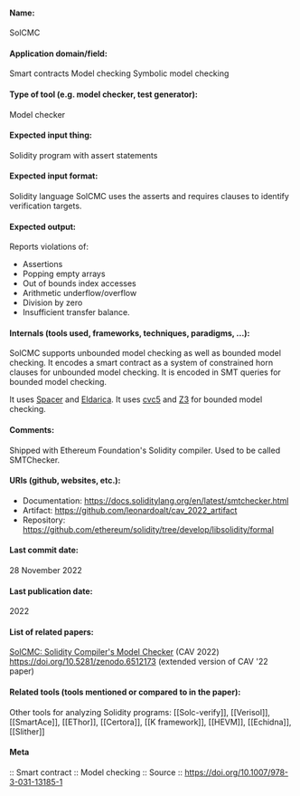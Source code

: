 #### Name:
SolCMC

#### Application domain/field:
Smart contracts
Model checking
Symbolic model checking

#### Type of tool (e.g. model checker, test generator):
Model checker

#### Expected input thing:
Solidity program with assert statements

#### Expected input format:
Solidity language
SolCMC uses the asserts and requires clauses to identify verification targets.

#### Expected output:
Reports violations of:
- Assertions
- Popping empty arrays
- Out of bounds index accesses
- Arithmetic underflow/overflow
- Division by zero
- Insufficient transfer balance.

#### Internals (tools used, frameworks, techniques, paradigms, ...):
SolCMC supports unbounded model checking as well as bounded model checking.
It encodes a smart contract as a system of constrained horn clauses for unbounded model checking. It is encoded in SMT queries for bounded model checking.

It uses [Spacer](../../Tools/Solvers/Spacer.md) and [Eldarica](Eldarica).
It uses [cvc5](../../Tools/Solvers/SMT/cvc5.md) and [Z3](../../Tools/Solvers/SMT/Z3.md) for bounded model checking.

#### Comments:
Shipped with Ethereum Foundation's Solidity compiler. Used to be called SMTChecker.

#### URIs (github, websites, etc.):
- Documentation: https://docs.soliditylang.org/en/latest/smtchecker.html
- Artifact: https://github.com/leonardoalt/cav_2022_artifact
- Repository: https://github.com/ethereum/solidity/tree/develop/libsolidity/formal

#### Last commit date:
28 November 2022

#### Last publication date:
2022

#### List of related papers:
[SolCMC: Solidity Compiler's Model Checker](https://doi.org/10.1007/978-3-031-13185-1) (CAV 2022)
https://doi.org/10.5281/zenodo.6512173 (extended version of CAV '22 paper)

#### Related tools (tools mentioned or compared to in the paper):
Other tools for analyzing Solidity programs: [[Solc-verify]], [[Verisol]], [[SmartAce]], [[EThor]], [[Certora]], [[K framework]], [[HEVM]], [[Echidna]], [[Slither]]

#### Meta
:: Smart contract
:: Model checking
:: Source :: https://doi.org/10.1007/978-3-031-13185-1
